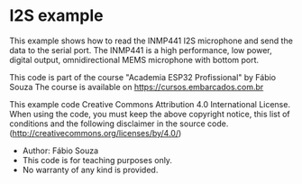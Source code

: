 # I2S example

This example shows how to read the INMP441 I2S microphone and send the data to the serial port.
The INMP441 is a high performance, low power, digital output, omnidirectional MEMS microphone with bottom port.

This code is part of the course "Academia ESP32 Profissional" by Fábio Souza
The course is available on https://cursos.embarcados.com.br

This example code Creative Commons Attribution 4.0 International License.
When using the code, you must keep the above copyright notice,
this list of conditions and the following disclaimer in the source code.
(http://creativecommons.org/licenses/by/4.0/)

- Author: Fábio Souza
- This code is for teaching purposes only.
- No warranty of any kind is provided.
